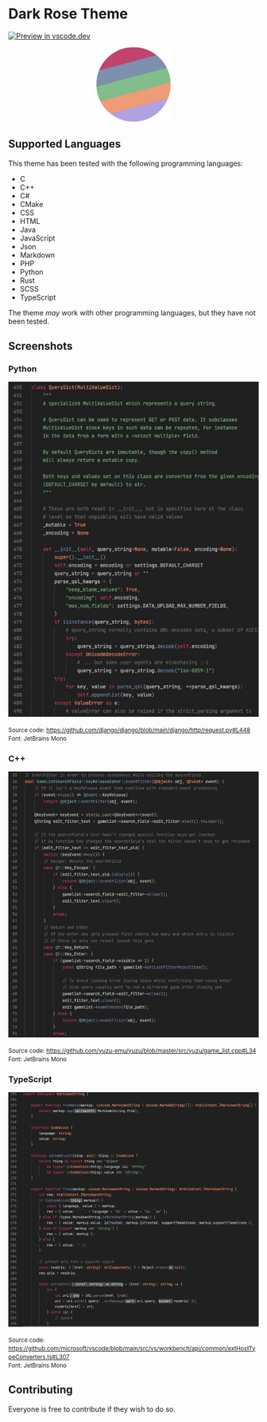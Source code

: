 #  Dark Rose Theme
[![Preview in vscode.dev](https://img.shields.io/badge/preview%20in-vscode.dev-blue)](https://vscode.dev/theme/jordikeijzers.dark-rose-theme)

<center>
    <img src="assets/icon.png" width="150">
</center>

## Supported Languages
This theme has been tested with the following programming languages:

* C
* C++
* C#
* CMake
* CSS
* HTML
* Java
* JavaScript
* Json
* Markdown
* PHP
* Python
* Rust
* SCSS
* TypeScript

The theme *may* work with other programming languages, but they have not been tested.

## Screenshots
### Python
<img src="./assets/screenshots/python.jpg" width="700" />

<small>Source code: https://github.com/django/django/blob/main/django/http/request.py#L448</small>
<br />
<small>Font: JetBrains Mono</small>

### C++
<img src="./assets/screenshots/cpp.jpg" width="700" />

<small>Source code: https://github.com/yuzu-emu/yuzu/blob/master/src/yuzu/game_list.cpp#L34</small>
<br />
<small>Font: JetBrains Mono</small>

### TypeScript
<img src="./assets/screenshots/typescript.jpg" width="700">

<small>Source code: https://github.com/microsoft/vscode/blob/main/src/vs/workbench/api/common/extHostTypeConverters.ts#L307</small>
<br />
<small>Font: JetBrains Mono</small>

## Contributing
Everyone is free to contribute if they wish to do so.
